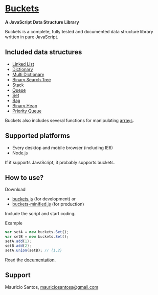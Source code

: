 [Buckets](github.com/mauriciosantos/buckets/)
====================
**A JavaScript Data Structure Library**

Buckets is a complete, fully tested and documented data structure library written in pure JavaScript.

Included data structures
---------------------

- [Linked List](http://mauriciosantos.github.com/buckets/symbols/buckets.LinkedList.html)
- [Dictionary](http://mauriciosantos.github.com/buckets/symbols/buckets.Dictionary.html)
- [Multi Dictionary](http://mauriciosantos.github.com/buckets/symbols/buckets.MultiDictionary.html)
- [Binary Search Tree](http://mauriciosantos.github.com/buckets/symbols/buckets.BSTree.html)
- [Stack](http://mauriciosantos.github.com/buckets/symbols/buckets.Stack.html)
- [Queue](http://mauriciosantos.github.com/buckets/symbols/buckets.Queue.html)
- [Set](http://mauriciosantos.github.com/buckets/symbols/buckets.Set.html)
- [Bag](http://mauriciosantos.github.com/buckets/symbols/buckets.Bag.html)
- [Binary Heap](http://mauriciosantos.github.com/buckets/symbols/buckets.Heap.html)
- [Priority Queue](http://mauriciosantos.github.com/buckets/symbols/buckets.PriorityQueue.html)

Buckets also includes several functions for manipulating [arrays](http://mauriciosantos.github.com/buckets/symbols/buckets.arrays.html).

Supported platforms
--------------------

- Every desktop and mobile browser (including IE6)
- Node.js

If it supports JavaScript, it probably supports buckets.

How to use?
--------------------

Download

- [buckets.js](https://raw.github.com/mauriciosantos/buckets/master/buckets.js) (for development) or
- [buckets-minified.js](https://raw.github.com/mauriciosantos/buckets/master/buckets-minified.js) (for production)

Include the script and start coding.

Example

```javascript
var setA = new buckets.Set();
var setB = new buckets.Set();
setA.add(1);
setB.add(2);
setA.union(setB); // {1,2}
```
Read the [documentation](http://mauriciosantos.github.com/buckets/).

Support
--------------------

Mauricio Santos, [mauriciosantoss@gmail.com](mailto:mauriciosantoss@gmail.com)